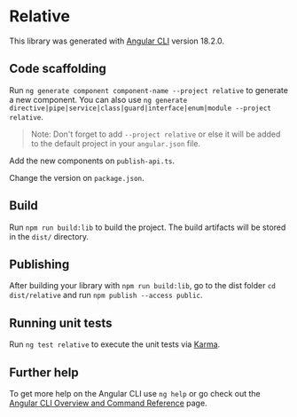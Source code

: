# Relative

This library was generated with [Angular CLI](https://github.com/angular/angular-cli) version 18.2.0.

## Code scaffolding

Run `ng generate component component-name --project relative` to generate a new component. You can also use `ng generate directive|pipe|service|class|guard|interface|enum|module --project relative`.
> Note: Don't forget to add `--project relative` or else it will be added to the default project in your `angular.json` file. 

Add the new components on `publish-api.ts`.

Change the version on `package.json`.

## Build

Run `npm run build:lib` to build the project. The build artifacts will be stored in the `dist/` directory.

## Publishing

After building your library with `npm run build:lib`, go to the dist folder `cd dist/relative` and run `npm publish --access public`.

## Running unit tests

Run `ng test relative` to execute the unit tests via [Karma](https://karma-runner.github.io).

## Further help

To get more help on the Angular CLI use `ng help` or go check out the [Angular CLI Overview and Command Reference](https://angular.dev/tools/cli) page.
